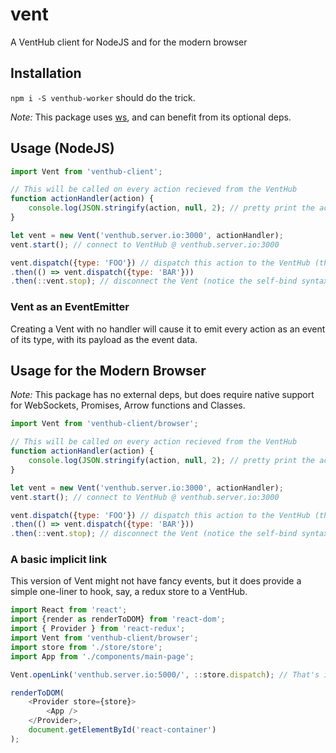 # vent
A VentHub client for NodeJS and for the modern browser

## Installation
`npm i -S venthub-worker` should do the trick.

*Note:* This package uses [ws](https://npmjs.com/package/ws), and can benefit from its optional deps.

## Usage (NodeJS)
```js
import Vent from 'venthub-client';

// This will be called on every action recieved from the VentHub
function actionHandler(action) {
    console.log(JSON.stringify(action, null, 2); // pretty print the action
}

let vent = new Vent('venthub.server.io:3000', actionHandler);
vent.start(); // connect to VentHub @ venthub.server.io:3000

vent.dispatch({type: 'FOO'}) // dispatch this action to the VentHub (this WILL trigger the action handler)
.then(() => vent.dispatch({type: 'BAR'}))
.then(::vent.stop); // disconnect the Vent (notice the self-bind syntax, very experimental)
```

### Vent as an EventEmitter
Creating a Vent with no handler will cause it to emit every action as an event of its type, with its payload as the event data.

## Usage for the Modern Browser
*Note:* This package has no external deps, but does require native support for WebSockets, Promises, Arrow functions and Classes.

```js
import Vent from 'venthub-client/browser';

// This will be called on every action recieved from the VentHub
function actionHandler(action) {
    console.log(JSON.stringify(action, null, 2); // pretty print the action
}

let vent = new Vent('venthub.server.io:3000', actionHandler);
vent.start(); // connect to VentHub @ venthub.server.io:3000

vent.dispatch({type: 'FOO'}) // dispatch this action to the VentHub (this WILL trigger the action handler)
.then(() => vent.dispatch({type: 'BAR'}))
.then(::vent.stop); // disconnect the Vent (notice the self-bind syntax, very experimental)
```

### A basic implicit link
This version of Vent might not have fancy events, but it does provide a simple one-liner to hook, say, a redux store to a VentHub.

```js
import React from 'react';
import {render as renderToDOM} from 'react-dom';
import { Provider } from 'react-redux';
import Vent from 'venthub-client/browser';
import store from './store/store';
import App from './components/main-page';

Vent.openLink('venthub.server.io:5000/', ::store.dispatch); // That's it! :)

renderToDOM(
    <Provider store={store}>
        <App />
    </Provider>,
    document.getElementById('react-container')
);
```
